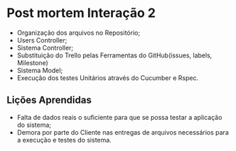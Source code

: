 # Post mortem Interação 2

- Organização dos arquivos no  Repositório;
- Users Controller;
- Sistema Controller;
- Substituição do Trello pelas Ferramentas do GitHub(issues, labels, Milestone)
- Sistema Model;
- Execução dos testes Unitários através do Cucumber e Rspec.

## Lições Aprendidas

- Falta de dados reais o suficiente para que se possa testar a aplicação do sistema;
- Demora por parte do Cliente nas entregas de arquivos necessários para a execução e testes do sistema.
